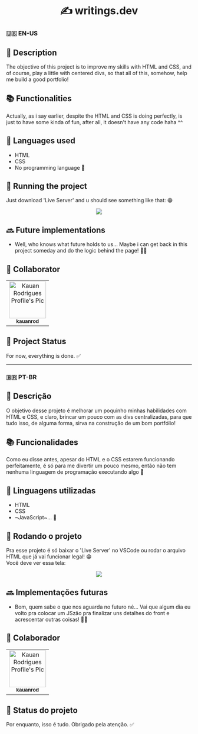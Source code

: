 <h1 align="center">✍ writings.dev</h1>

### 🇺🇸 EN-US

## :memo: Description
The objective of this project is to improve my skills with HTML and CSS, and of course, play a little with centered divs, so that all of this, somehow, help me build a good portfolio!

## :books: Functionalities
Actually, as i say earlier, despite the HTML and CSS is doing perfectly, is just to have some kinda of fun, after all, it doesn't have any code haha ^^

## :wrench: Languages used
* HTML
* CSS
* No programming language 😬

## :rocket: Running the project
Just download 'Live Server' and u should see something like that: 😁
<div style="display: flex; justify-content: center;">
  <img src="assets/landing_page_example.gif">
</div>

## :soon: Future implementations
* Well, who knows what future holds to us... Maybe i can get back in this project someday and do the logic behind the page! 🤷‍♂️

## :handshake: Collaborator
<table>
  <tr>
    <td align="center">
      <a href="http://github.com/tatialveso">
        <img src="https://avatars.githubusercontent.com/u/47507940?v=4" width="100px;" alt="Kauan Rodrigues Profile's Pic"/><br>
        <sub>
          <b>kauanrod</b>
        </sub>
      </a>
    </td>
  </tr>
</table>

## :dart: Project Status
For now, everything is done. ✅

<hr />

### 🇧🇷 PT-BR

## :memo: Descrição
O objetivo desse projeto é melhorar um poquinho minhas habilidades com HTML e CSS, e claro, brincar um pouco com as divs centralizadas, para que tudo isso, de alguma forma, sirva na construção de um bom portfólio!

## :books: Funcionalidades
Como eu disse antes, apesar do HTML e o CSS estarem funcionando perfeitamente, é só para me divertir um pouco mesmo, então não tem nenhuma linguagem de programação executando algo 😬
<br>
<!--<img align="center" src="https://drive.google.com/file/d/1wmJ27v5hqiZ257UVZGUCI-1ahnhjC8Qe/view?usp=sharing">-->

## :wrench: Linguagens utilizadas
* HTML
* CSS
* ~JavaScript~... 😬

## :rocket: Rodando o projeto
Pra esse projeto é só baixar o 'Live Server' no VSCode ou rodar o arquivo HTML que já vai funcionar legal! 😁
<br>Você deve ver essa tela:
<div style="display: flex; justify-content: center;">
  <img src="assets/landing_page_example.gif">
</div>

## :soon: Implementações futuras
* Bom, quem sabe o que nos aguarda no futuro né... Vai que algum dia eu volto pra colocar um JSzão pra finalizar uns detalhes do front e acrescentar outras coisas! 🤷‍♂️

## :handshake: Colaborador
<table>
  <tr>
    <td align="center">
      <a href="http://github.com/tatialveso">
        <img src="https://avatars.githubusercontent.com/u/47507940?v=4" width="100px;" alt="Kauan Rodrigues Profile's Pic"/><br>
        <sub>
          <b>kauanrod</b>
        </sub>
      </a>
    </td>
  </tr>
</table>

## :dart: Status do projeto
Por enquanto, isso é tudo. Obrigado pela atenção. ✅
